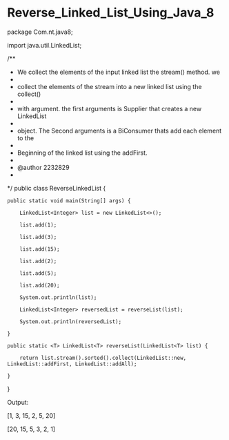 # Reverse_Linked_List_Using_Java_8

package Com.nt.java8;

import java.util.LinkedList;

/**

 * We collect the elements of the input linked list the stream() method. we
 * 
 * collect the elements of the stream into a new linked list using the collect()
 * 
 * with argument. the first arguments is Supplier that creates a new LinkedList
 * 
 * object. The Second arguments is a BiConsumer thats add each element to the
 * 
 * Beginning of the linked list using the addFirst.
 * 
 * @author 2232829
 *
 */
public class ReverseLinkedList {

	public static void main(String[] args) {
  
		LinkedList<Integer> list = new LinkedList<>();
    
		list.add(1);
    
		list.add(3);
    
		list.add(15);
    
		list.add(2);
    
		list.add(5);
    
		list.add(20);
    
		System.out.println(list);

		LinkedList<Integer> reversedList = reverseList(list);
    
		System.out.println(reversedList);
    
	}

	public static <T> LinkedList<T> reverseList(LinkedList<T> list) {
  
		return list.stream().sorted().collect(LinkedList::new, LinkedList::addFirst, LinkedList::addAll);

	}

}

Output: 

[1, 3, 15, 2, 5, 20]

[20, 15, 5, 3, 2, 1]
